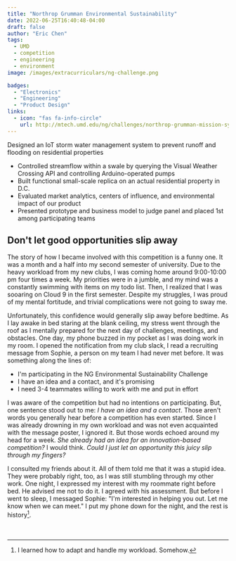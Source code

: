```yaml
---
title: "Northrop Grumman Environmental Sustainability"
date: 2022-06-25T16:40:48-04:00
draft: false
author: "Eric Chen"
tags:
  - UMD
  - competition
  - engineering
  - environment
image: /images/extracurriculars/ng-challenge.png

badges: 
  - "Electronics"
  - "Engineering"
  - "Product Design" 
links:
  - icon: "fas fa-info-circle"
    url: http://mtech.umd.edu/ng/challenges/northrop-grumman-mission-systems-innovation-challenge-environmental-sustainability.html
---
```


Designed an IoT storm water management system to prevent runoff and flooding on residential properties
- Controlled streamflow within a swale by querying the Visual Weather Crossing API and controlling Arduino-operated pumps
- Built functional small-scale replica on an actual residential property in D.C.
- Evaluated market analytics, centers of influence, and environmental impact of our product
- Presented prototype and business model to judge panel and placed 1st among participating teams

## Don't let good opportunities slip away

The story of how I became involved with this competition is a funny one. It was a month and a half into my second semester of university. Due to the heavy workload from my new clubs, I was coming home around 9:00-10:00 pm four times a week. My priorities were in a jumble, and my mind was a constantly swimming with items on my todo list. Then, I realized that I was sooaring on Cloud 9 in the first semester. Despite my struggles, I was proud of my mental fortitude, and trivial complications were not going to sway me. 

Unfortunately, this confidence would generally slip away before bedtime. As I lay awake in bed staring at the blank ceiling, my stress went through the roof as I mentally prepared for the next day of challenges, meetings, and obstacles. One day, my phone buzzed in my pocket as I was doing work in my room. I opened the notification from my club slack, I read a recruiting message from Sophie, a person on my team I had never met before. It was something along the lines of:
- I'm participating in the NG Environmental Sustainability Challenge
- I have an idea and a contact, and it's promising
- I need 3-4 teammates willing to work with me and put in effort

I was aware of the competition but had no intentions on participating. But, one sentence stood out to me: *I have an idea and a contact*. Those aren't words you generally hear before a competition has even started. Since I was already drowning in my own workload and was not even acquainted with the message poster, I ignored it. But those words echoed around my head for a week. *She already had an idea for an innovation-based competition?* I would think. *Could I just let an opportunity this juicy slip through my fingers?*

I consulted my friends about it. All of them told me that it was a stupid idea. They were probably right, too, as I was still stumbling through my other work. One night, I expressed my interest with my roommate right before bed. He advised me not to do it. I agreed with his assessment. But before I went to sleep, I messaged Sophie: "I'm interested in helping you out. Let me know when we can meet." I put my phone down for the night, and the rest is history[^1].
<br><br><br>


[^1]: I learned how to adapt and handle my workload. Somehow.